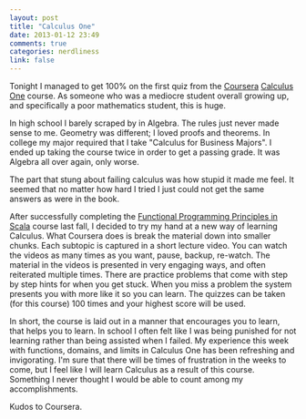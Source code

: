 ```yaml
---
layout: post
title: "Calculus One"
date: 2013-01-12 23:49
comments: true
categories: nerdliness
link: false
---
```

Tonight I managed to get 100% on the first quiz from the [Coursera](http://www.coursera.org "Coursera") [Calculus One](https://www.coursera.org/course/calc1 "Calculus One") course. As someone who was a mediocre student overall growing up, and specifically a poor mathematics student, this is huge.

In high school I barely scraped by in Algebra. The rules just never made sense to me. Geometry was different; I loved proofs and theorems. In college my major required that I take "Calculus for Business Majors". I ended up taking the course twice in order to get a passing grade. It was Algebra all over again, only worse. 

The part that stung about failing calculus was how stupid it made me feel. It seemed that no matter how hard I tried I just could not get the same answers as were in the book. 

After successfully completing the [Functional Programming Principles in Scala](https://www.coursera.org/course/progfun "Functional Programming Principles in Scala") course last fall, I decided to try my hand at a new way of learning Calculus. What Coursera does is break the material down into smaller chunks. Each subtopic is captured in a short lecture video. You can watch the videos as many times as you want, pause, backup, re-watch. The material in the videos is presented in very engaging ways, and often reiterated multiple times. There are practice problems that come with step by step hints for when you get stuck. When you miss a problem the system presents you with more like it so you can learn. The quizzes can be taken (for this course) 100 times and your highest score will be used. 

In short, the course is laid out in a manner that encourages you to learn, that helps you to learn. In school I often felt like I was being punished for not learning rather than being assisted when I failed. My experience this week with functions, domains, and limits in Calculus One has been refreshing and invigorating. I'm sure that there will be times of frustration in the weeks to come, but I feel like I will learn Calculus as a result of this course. Something I never thought I would be able to count among my accomplishments. 

Kudos to Coursera.